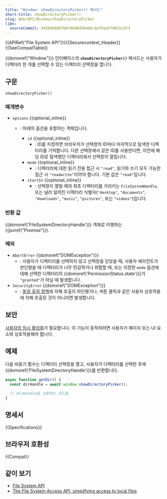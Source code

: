 ```yaml
---
title: "Window: showDirectoryPicker() 메서드"
short-title: showDirectoryPicker()
slug: Web/API/Window/showDirectoryPicker
l10n:
  sourceCommit: 4458494807b6f4898d504b6c0af0a45f8031cbf3
---
```


{{APIRef("File System API")}}{{Securecontext_Header}}{{SeeCompatTable}}

{{domxref("Window")}} 인터페이스의 **`showDirectoryPicker()`** 메서드는
사용자가 디렉터리 한 개를 선택할 수 있는
디렉터리 선택창을 엽니다.

## 구문

```js-nolint
showDirectoryPicker()
```

### 매개변수

- `options` {{optional_inline}}

  - : 아래의 옵션을 포함하는 객체입니다.

    - `id` {{optional_inline}}
      - : ID를 지정하면 브라우저가 선택창의 ID마다 마지막으로 탐색한 디렉터리를 기억합니다.
        다른 선택창에서 같은 ID를 사용한다면, 이전에 해당 ID로 탐색했던 디렉터리에서 
        선택창이 열립니다.
    - `mode` {{optional_inline}}
      - : 디렉터리에 대한 읽기 전용 접근 시 `"read"`, 읽기와 쓰기 모두 가능한 접근 시 `"readwrite"`이어야 합니다. 기본 값은 `"read"`입니다.
    - `startIn` {{optional_inline}}
      - : 선택창이 열릴 때의 최초 디렉터리를 가리키는 `FileSystemHandle`, 또는 널리 알려진 디렉터리 식별자(`"desktop"`, `"documents"`, `"downloads"`, `"music"`, `"pictures"`, 또는 `"videos"`)입니다.

### 반환 값

{{domxref('FileSystemDirectoryHandle')}} 객체로 이행하는 {{jsxref("Promise")}}.

### 예외

- `AbortError` {{domxref("DOMException")}}
  - : 사용자가 디렉터리를 선택하지 않고 선택창을 닫았을 때,
    사용자 에이전트가 판단했을 때 디렉터리가 너무 민감하거나 위험할 때, 또는 지정한 `mode` 옵션에 대해
    선택한 디렉터리의 {{domxref('PermissionStatus.state')}}가 `"granted"`가 아닐 때 발생합니다.
- `SecurityError` {{domxref("DOMException")}}
  - : [동일 출처 정책](/ko/docs/Web/Security/Same-origin_policy)에 의해 호출이 차단됐거나, 버튼 클릭과 같은 사용자 상호작용에 의해 호출된 것이 아니라면 발생합니다.

## 보안

[사용자의 임시 활성화](/ko/docs/Web/Security/User_activation)가 필요합니다. 이 기능이 동작하려면 사용자가 페이지 또는 UI 요소와 상호작용해야 합니다.

## 예제

다음 비동기 함수는 디렉터리 선택창을 열고, 사용자가 디렉터리를 선택한 후에
{{domxref('FileSystemDirectoryHandle')}}를 반환합니다.

```js
async function getDir() {
  const dirHandle = await window.showDirectoryPicker();

  // dirHandle을 사용하는 코드들
}
```

## 명세서

{{Specifications}}

## 브라우저 호환성

{{Compat}}

## 같이 보기

- [File System API](/ko/docs/Web/API/File_System_API)
- [The File System Access API: simplifying access to local files](https://developer.chrome.com/docs/capabilities/web-apis/file-system-access)
